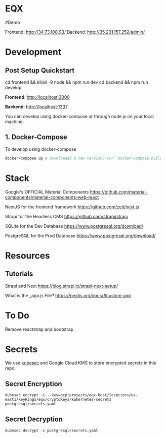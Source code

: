 # EQX

#Demo

Frontend: http://34.73.108.93/
Backend: http://35.231.157.252/admin/


# Development

## Post Setup Quickstart

cd frontend && killall -9 node && npm run dev
cd backend && npm run develop


**Frontend**: [http://localhost:3000](http://localhost:3000)

**Backend**: [http://localhost:1337](http://localhost:1337)

You can develop using docker-compose or through node.js on your local machine.

## 1. Docker-Compose

To develop using docker-compose

```bash
docker-compose up # downloaded a new version? run `docker-compose build --no-cache`
```
<!-- 
## 2. Local Development

To develop using node.js without docker.

_NOTE_: Please make sure to use Node 10 or more.

### Frontend Server (Next)

```bash
cd frontend
npm install
killall -9 node # Port in use?
npm run dev
```

### Backend Server (Strapi)

We are using SQLite since its easier and can be easily swapped out for Postgres on launch/prod.

```bash
cd backend
npm install
npm start # or npm run develop
``` -->

<!--
## Starting Backend Server (Strapi) for Production

Requirements: Have Postgres installed and running on your machine.

Brew? Follow this. https://www.robinwieruch.de/postgres-sql-macos-setup

```bash
createdb eqx
```

otherwise.. install PostgreSQL yourself. https://www.postgresql.org/download/ and create a PostgreSQL database as specified in database.json.

```json
"client": "postgres",
"host": "127.0.0.1",
"port": "5433",
"database": "eqx",
"username": "postgres",
"password": "postgres"
```

Start Backend

```bash
cd backend
npm install
strapi start
```
 -->

# Stack

Google's OFFICIAL Material Components
https://github.com/material-components/material-components-web-react

NextJS for the frontend framework
https://github.com/zeit/next.js

Strapi for the Headless CMS
https://github.com/strapi/strapi

SQLite for the Dev Database
https://www.postgresql.org/download/

PostgreSQL for the Prod Database
https://www.postgresql.org/download/



# Resources

## Tutorials

Strapi and Next
https://blog.strapi.io/strapi-next-setup/

What is the _app.js File?
https://nextjs.org/docs/#custom-app




# To Do

Remove reactstrap and bootstrap

# Secrets

We use [kubesec](https://github.com/shyiko/kubesec) and Google Cloud KMS to store encrypted secrets in this repo.

## Secret Encryption

```
kubesec encrypt -i --key=gcp:projects/eqx-host/locations/us-east1/keyRings/eqx/cryptoKeys/kubernetes-secrets postgresql/secrets.yaml
```

## Secret Decryption

 ```
 kubesec decrypt -i postgresql/secrets.yaml
 ```



